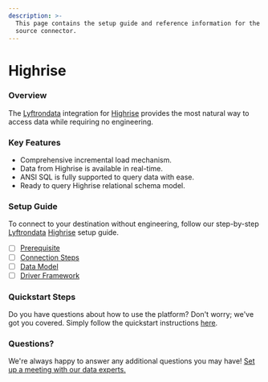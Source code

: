 ```yaml
---
description: >-
  This page contains the setup guide and reference information for the Highrise
  source connector.
---
```


# Highrise

### Overview

The [Lyftrondata](https://www.lyftrondata.com/) integration for [Highrise](None/) provides the most natural way to access data while requiring no engineering.

### Key Features

* Comprehensive incremental load mechanism.
* Data from Highrise is available in real-time.
* ANSI SQL is fully supported to query data with ease.
* Ready to query Highrise relational schema model.

### Setup Guide

To connect to your destination without engineering, follow our step-by-step [Lyftrondata](https://www.lyftrondata.com/) [Highrise](None/) setup guide.

* [ ] [Prerequisite](prerequisite.md)
* [ ] [Connection Steps](connection-steps.md)
* [ ] [Data Model](data-model/erd.md)
* [ ] [Driver Framework](driver-framework/)

### Quickstart Steps

Do you have questions about how to use the platform? Don't worry; we've got you covered. Simply follow the quickstart instructions [here](../../).

### Questions? <a href="#questions" id="questions"></a>

We're always happy to answer any additional questions you may have! [Set up a meeting with our data experts.](https://www.lyftrondata.com/book-a-meeting/)
